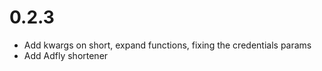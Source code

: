 0.2.3
=====

* Add kwargs on short, expand functions, fixing the credentials params
* Add Adfly shortener
